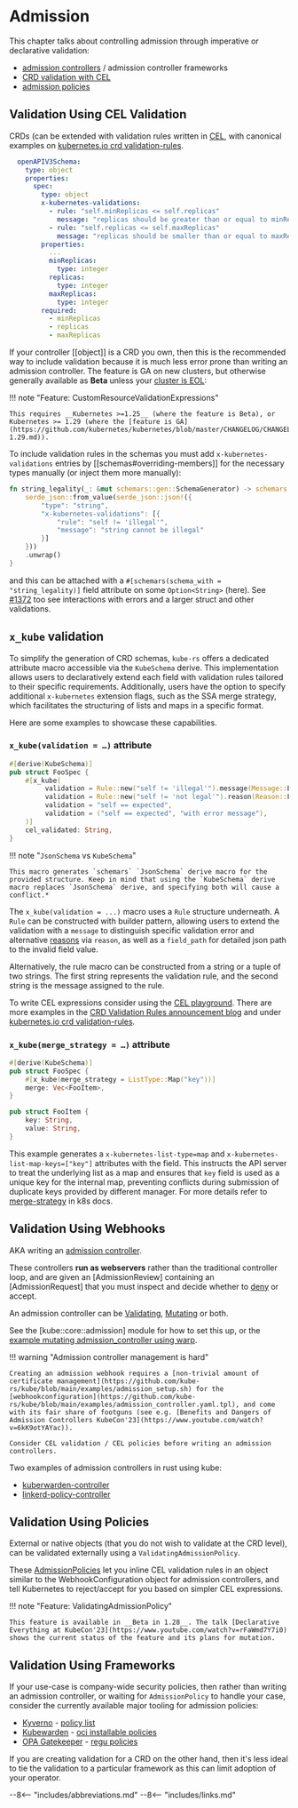 # Admission

This chapter talks about controlling admission through imperative or declarative validation:

- [admission controllers](https://kubernetes.io/docs/reference/access-authn-authz/admission-controllers/) / admission controller frameworks
- [CRD validation with CEL](https://kubernetes.io/docs/tasks/extend-kubernetes/custom-resources/custom-resource-definitions/#validation-rules)
- [admission policies](https://kubernetes.io/docs/reference/access-authn-authz/validating-admission-policy/)

## Validation Using CEL Validation
CRDs (can be extended with validation rules written in [CEL](https://kubernetes.io/docs/reference/using-api/cel/), with canonical examples on [kubernetes.io crd validation-rules](https://kubernetes.io/docs/tasks/extend-kubernetes/custom-resources/custom-resource-definitions/#validation-rules).

```yaml
  openAPIV3Schema:
    type: object
    properties:
      spec:
        type: object
        x-kubernetes-validations:
          - rule: "self.minReplicas <= self.replicas"
            message: "replicas should be greater than or equal to minReplicas."
          - rule: "self.replicas <= self.maxReplicas"
            message: "replicas should be smaller than or equal to maxReplicas."
        properties:
          ...
          minReplicas:
            type: integer
          replicas:
            type: integer
          maxReplicas:
            type: integer
        required:
          - minReplicas
          - replicas
          - maxReplicas
```

If your controller [[object]] is a CRD you own, then this is the recommended way to include validation because it is much less error prone than writing an admission controller. The feature is GA on new clusters, but otherwise generally available as __Beta__ unless your [cluster is EOL](https://endoflife.date/kubernetes):

!!! note "Feature: CustomResourceValidationExpressions"

    This requires __Kubernetes >=1.25__ (where the feature is Beta), or Kubernetes >= 1.29 (where the [feature is GA](https://github.com/kubernetes/kubernetes/blob/master/CHANGELOG/CHANGELOG-1.29.md)).


To include validation rules in the schemas you must add `x-kubernetes-validations` entries by [[schemas#overriding-members]] for the necessary types manually (or inject them more manually):

```rust
fn string_legality(_: &mut schemars::gen::SchemaGenerator) -> schemars::schema::Schema {
    serde_json::from_value(serde_json::json!({
        "type": "string",
        "x-kubernetes-validations": [{
            "rule": "self != 'illegal'",
            "message": "string cannot be illegal"
        }]
    }))
    .unwrap()
}
```

and this can be attached with a `#[schemars(schema_with = "string_legality)]` field attribute on some `Option<String>` (here). See [#1372](https://github.com/kube-rs/kube/pull/1372/files) too see interactions with errors and a larger struct and other validations.

## `x_kube` validation

To simplify the generation of CRD schemas, `kube-rs` offers a dedicated attribute macro accessible via the `KubeSchema` derive. This implementation allows users to declaratively extend each field with validation rules tailored to their specific requirements. Additionally, users have the option to specify additional `x-kubernetes` extension flags, such as the SSA merge strategy, which facilitates the structuring of lists and maps in a specific format.

Here are some examples to showcase these capabilities.

### `x_kube(validation = …)` attribute

```rust
#[derive(KubeSchema)]
pub struct FooSpec {
    #[x_kube(
         validation = Rule::new("self != 'illegal'").message(Message::Expression("'string cannot be illegal'".into())).reason(Reason::FieldValueForbidden),
         validation = Rule::new("self != 'not legal'").reason(Reason::FieldValueInvalid),
         validation = "self == expected",
         validation = ("self == expected", "with error message"),
    )]
    cel_validated: String,
}
```

!!! note "`JsonSchema` vs `KubeSchema`"

    This macro generates `schemars` `JsonSchema` derive macro for the provided structure. Keep in mind that using the `KubeSchema` derive macro replaces `JsonSchema` derive, and specifying both will cause a conflict.*

The `x_kube(validation = ...)` macro uses a `Rule` structure underneath. A `Rule` can be constructed with builder pattern, allowing users to extend the validation with a `message` to distinguish specific validation error and alternative [reasons](https://kubernetes.io/docs/tasks/extend-kubernetes/custom-resources/custom-resource-definitions/#field-reason) via `reason`, as well as a `field_path` for detailed json path to the invalid field value.

Alternatively, the rule macro can be constructed from a string or a tuple of two strings. The first string represents the validation rule, and the second string is the message assigned to the rule.

To write CEL expressions consider using the [CEL playground](https://playcel.undistro.io/). There are more examples in the [CRD Validation Rules announcement blog](https://kubernetes.io/blog/2022/09/23/crd-validation-rules-beta/) and under [kubernetes.io crd validation-rules](https://kubernetes.io/docs/tasks/extend-kubernetes/custom-resources/custom-resource-definitions/#validation-rules).

### `x_kube(merge_strategy = …)` attribute

```rust
#[derive(KubeSchema)]
pub struct FooSpec {
    #[x_kube(merge_strategy = ListType::Map("key"))]
    merge: Vec<FooItem>,
}

pub struct FooItem {
    key: String,
    value: String,
}
```

This example generates a `x-kubernetes-list-type=map` and `x-kubernetes-list-map-keys=["key"]` attributes with the field. This instructs the API server to treat the underlying list as a map and ensures that `key` field is used as a unique key for the internal map, preventing conflicts during submission of duplicate keys provided by different manager. For more details refer to [merge-strategy](https://kubernetes.io/docs/reference/using-api/server-side-apply/#merge-strategy) in k8s docs.

## Validation Using Webhooks
AKA writing an [admission controller](https://kubernetes.io/docs/reference/access-authn-authz/admission-controllers/).

These controllers __run as webservers__ rather than the traditional controller loop, and are given an [AdmissionReview] containing an [AdmissionRequest] that you must inspect and decide whether to [deny](https://docs.rs/kube/latest/kube/core/admission/struct.AdmissionResponse.html#method.deny) or accept.

An admission controller can be [Validating](https://docs.rs/k8s-openapi/latest/k8s_openapi/api/admissionregistration/v1/struct.ValidatingWebhook.html), [Mutating](https://docs.rs/k8s-openapi/latest/k8s_openapi/api/admissionregistration/v1/struct.MutatingWebhook.html) or both.

See the [kube::core::admission] module for how to set this up, or the [example mutating admission_controller using warp](https://github.com/kube-rs/kube/blob/main/examples/admission_controller.rs).

!!! warning "Admission controller management is hard"

    Creating an admission webhook requires a [non-trivial amount of certificate management](https://github.com/kube-rs/kube/blob/main/examples/admission_setup.sh) for the [webhookconfiguration](https://github.com/kube-rs/kube/blob/main/examples/admission_controller.yaml.tpl), and come with its fair share of footguns (see e.g. [Benefits and Dangers of Admission Controllers KubeCon'23](https://www.youtube.com/watch?v=6kK9otYAYac)).

    Consider CEL validation / CEL policies before writing an admission controllers.

Two examples of admission controllers in rust using kube:

- [kuberwarden-controller](https://github.com/kubewarden/kubewarden-controller)
- [linkerd-policy-controller](https://github.com/linkerd/linkerd2/tree/main/policy-controller)

## Validation Using Policies
External or native objects (that you do not wish to validate at the CRD level), can be validated externally using a `ValidatingAdmissionPolicy`.

These [AdmissionPolicies](https://kubernetes.io/docs/reference/access-authn-authz/validating-admission-policy/) let you inline CEL validation rules in an object similar to the WebhookConfiguration object for admission controllers, and tell Kubernetes to reject/accept for you based on simpler CEL expressions.

!!! note "Feature: ValidatingAdmissionPolicy"

    This feature is available in __Beta in 1.28__. The talk [Declarative Everything at KubeCon'23](https://www.youtube.com/watch?v=rFaWmd7Y7i0) shows the current status of the feature and its plans for mutation.


## Validation Using Frameworks
If your use-case is company-wide security policies, then rather than writing an admission controller, or waiting for `AdmissionPolicy` to handle your case, consider the currently available major tooling for admission policies:

- [Kyverno](https://kyverno.io/) - [policy list](https://kyverno.io/policies/)
- [Kubewarden](https://www.kubewarden.io/) - [oci installable policies](https://artifacthub.io/packages/search?kind=13&sort=relevance&page=1)
- [OPA Gatekeeper](https://open-policy-agent.github.io/gatekeeper/website/) - [regu policies](https://open-policy-agent.github.io/gatekeeper-library/website/)

If you are creating validation for a CRD on the other hand, then it's less ideal to tie the validation to a particular framework as this can limit adoption of your operator.

--8<-- "includes/abbreviations.md"
--8<-- "includes/links.md"
